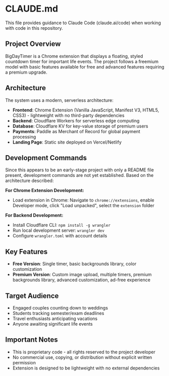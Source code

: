 # CLAUDE.md

This file provides guidance to Claude Code (claude.ai/code) when working with code in this repository.

## Project Overview
BigDayTimer is a Chrome extension that displays a floating, styled countdown timer for important life events. The project follows a freemium model with basic features available for free and advanced features requiring a premium upgrade.

## Architecture
The system uses a modern, serverless architecture:

- **Frontend**: Chrome Extension (Vanilla JavaScript, Manifest V3, HTML5, CSS3) - lightweight with no third-party dependencies
- **Backend**: Cloudflare Workers for serverless edge computing
- **Database**: Cloudflare KV for key-value storage of premium users
- **Payments**: Paddle as Merchant of Record for global payment processing
- **Landing Page**: Static site deployed on Vercel/Netlify

## Development Commands
Since this appears to be an early-stage project with only a README file present, development commands are not yet established. Based on the architecture described:

**For Chrome Extension Development:**
- Load extension in Chrome: Navigate to `chrome://extensions`, enable Developer mode, click "Load unpacked", select the `extension` folder

**For Backend Development:**
- Install Cloudflare CLI: `npm install -g wrangler` 
- Run local development server: `wrangler dev`
- Configure `wrangler.toml` with account details

## Key Features
- **Free Version**: Single timer, basic backgrounds library, color customization
- **Premium Version**: Custom image upload, multiple timers, premium backgrounds library, advanced customization, ad-free experience

## Target Audience
- Engaged couples counting down to weddings
- Students tracking semester/exam deadlines  
- Travel enthusiasts anticipating vacations
- Anyone awaiting significant life events

## Important Notes
- This is proprietary code - all rights reserved to the project developer
- No commercial use, copying, or distribution without explicit written permission
- Extension is designed to be lightweight with no external dependencies